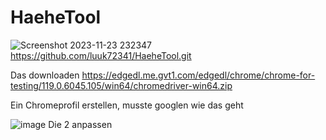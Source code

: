# HaeheTool

![Screenshot 2023-11-23 232347](https://github.com/luuk72341/HaeheTool/assets/29620261/0b6b31ae-3300-4b11-b779-f769b0a4ae15)
https://github.com/luuk72341/HaeheTool.git

Das downloaden
https://edgedl.me.gvt1.com/edgedl/chrome/chrome-for-testing/119.0.6045.105/win64/chromedriver-win64.zip

Ein Chromeprofil erstellen, musste googlen wie das geht

![image](https://github.com/luuk72341/HaeheTool/assets/29620261/2ad44106-0e6a-48a5-a5cc-c9153de6055f)
Die 2 anpassen
